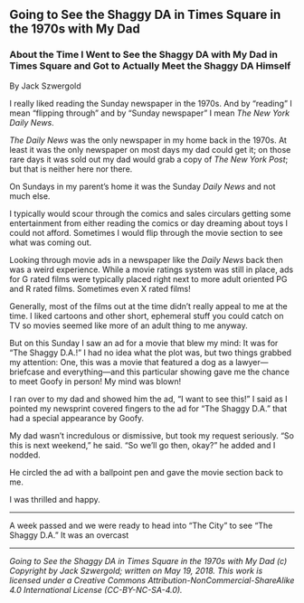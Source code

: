 ## Going to See the Shaggy DA in Times Square in the 1970s with My Dad
### About the Time I Went to See the Shaggy DA with My Dad in Times Square and Got to Actually Meet the Shaggy DA Himself

By Jack Szwergold

I really liked reading the Sunday newspaper in the 1970s. And by “reading” I mean “flipping through” and by “Sunday newspaper” I mean *The New York Daily News*.

*The Daily News* was the only newspaper in my home back in the 1970s. At least it was the only newspaper on most days my dad could get it; on those rare days it was sold out my dad would grab a copy of *The New York Post*; but that is neither here nor there.

On Sundays in my parent’s home it was the Sunday *Daily News* and not much else.

I typically would scour through the comics and sales circulars getting some entertainment from either reading the comics or day dreaming about toys I could not afford. Sometimes I would flip through the movie section to see what was coming out.

Looking through movie ads in a newspaper like the *Daily News* back then was a weird experience. While a movie ratings system was still in place, ads for G rated films were typically placed right next to more adult oriented PG and R rated films. Sometimes even X rated films!

Generally, most of the films out at the time didn’t really appeal to me at the time. I liked cartoons and other short, ephemeral stuff you could catch on TV so movies seemed like more of an adult thing to me anyway.

But on this Sunday I saw an ad for a movie that blew my mind: It was for “The Shaggy D.A.!” I had no idea what the plot was, but two things grabbed my attention: One, this was a movie that featured a dog as a lawyer—briefcase and everything—and this particular showing gave me the chance to meet Goofy in person! My mind was blown!

I ran over to my dad and showed him the ad, “I want to see this!” I said as I pointed my newsprint covered fingers to the ad for “The Shaggy D.A.” that had a special appearance by Goofy.

My dad wasn’t incredulous or dismissive, but took my request seriously. “So this is next weekend,” he said. “So we’ll go then, okay?” he added and I nodded.

He circled the ad with a ballpoint pen and gave the movie section back to me.

I was thrilled and happy.

***

A week passed and we were ready to head into “The City” to see “The Shaggy D.A.” It was an overcast

***

*Going to See the Shaggy DA in Times Square in the 1970s with My Dad (c) Copyright by Jack Szwergold; written on May 19, 2018. This work is licensed under a Creative Commons Attribution-NonCommercial-ShareAlike 4.0 International License (CC-BY-NC-SA-4.0).*